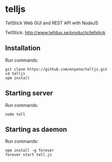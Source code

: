 telljs
======

TellStick Web GUI and REST API with NodeJS

TellStick: http://www.telldus.se/products/tellstick

Installation
------
Run commands:

```
git clone https://github.com/enyone/telljs.git
cd telljs
npm install
```

Starting server
------
Run commands:
```
node tell
```


Starting as daemon
------
Run commands:
```
npm install -g forever
forever start tell.js
```
